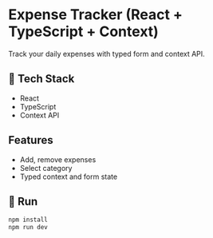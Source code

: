# Expense Tracker (React + TypeScript + Context)

Track your daily expenses with typed form and context API.

## 🔧 Tech Stack
- React
- TypeScript
- Context API

## Features
- Add, remove expenses
- Select category
- Typed context and form state

## 🚀 Run
```bash
npm install
npm run dev
